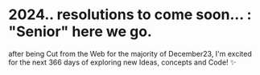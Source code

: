 

# 2024.. resolutions to come soon... : "Senior" here we go.

after being Cut from the Web for the majority of December23, I'm excited for the next 366 days of exploring new Ideas, concepts and Code! ✨

